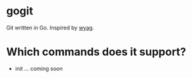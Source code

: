 # gogit
Git written in Go. Inspired by [wyag](https://github.com/thblt/write-yourself-a-git).
# Which commands does it support?
- init
... coming soon
